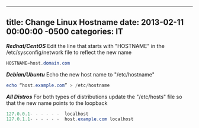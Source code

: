 ﻿---

title:  Change Linux Hostname
date:   2013-02-11 00:00:00 -0500
categories: IT
---

***Redhat/CentOS***
Edit the line that starts with "HOSTNAME" in the /etc/sysconfig/network file to reflect the new name
```powershell
HOSTNAME=host.domain.com
```

***Debian/Ubuntu***
Echo the new host name to "/etc/hostname"
```powershell
echo “host.example.com” > /etc/hostname
```

***All Distros***
For both types of distributions update the "/etc/hosts" file so that the new name points to the loopback
```powershell
127.0.0.1- - - - - -  localhost
127.0.1.1- - - - - -  host.example.com localhost
```


